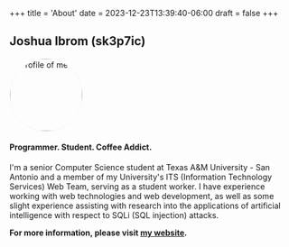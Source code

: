 +++
title = 'About'
date = 2023-12-23T13:39:40-06:00
draft = false
+++

<style>
article.content {
    display: flex;
    flex-direction: column;
    align-items: center;
}

article.content p {
    text-align: center;
}
</style>

## Joshua Ibrom (sk3p7ic)
<img
    src="https://www.joshuaibrom.com/res/img/profile.png"
    alt="Profile of me"
    width="128px"
    height="auto"
    style="border-radius: 100%; border: 1px solid #f5f5f5;" />

#### Programmer. Student. Coffee Addict.


I'm a senior Computer Science student at Texas A&amp;M University - San
Antonio and a member of my University's ITS (Information Technology
Services) Web Team, serving as a student worker. I have experience working with
web technologies and web development, as well as some slight experience
assisting with research into the applications of artificial intelligence with
respect to SQLi (SQL injection) attacks.

**For more information, please visit [my website](https://joshuaibrom.com).**

